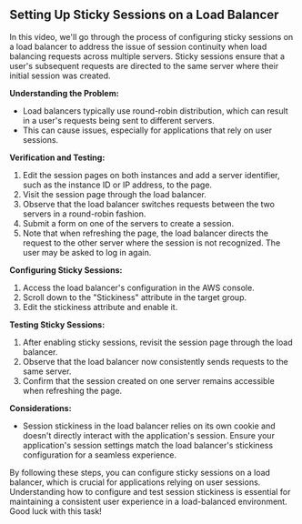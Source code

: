 ## Setting Up Sticky Sessions on a Load Balancer

In this video, we'll go through the process of configuring sticky sessions on a load balancer to address the issue of session continuity when load balancing requests across multiple servers. Sticky sessions ensure that a user's subsequent requests are directed to the same server where their initial session was created.

**Understanding the Problem:**
- Load balancers typically use round-robin distribution, which can result in a user's requests being sent to different servers.
- This can cause issues, especially for applications that rely on user sessions.

**Verification and Testing:**
1. Edit the session pages on both instances and add a server identifier, such as the instance ID or IP address, to the page.
2. Visit the session page through the load balancer.
3. Observe that the load balancer switches requests between the two servers in a round-robin fashion.
4. Submit a form on one of the servers to create a session.
5. Note that when refreshing the page, the load balancer directs the request to the other server where the session is not recognized. The user may be asked to log in again.

**Configuring Sticky Sessions:**
1. Access the load balancer's configuration in the AWS console.
2. Scroll down to the "Stickiness" attribute in the target group.
3. Edit the stickiness attribute and enable it.

**Testing Sticky Sessions:**
1. After enabling sticky sessions, revisit the session page through the load balancer.
2. Observe that the load balancer now consistently sends requests to the same server.
3. Confirm that the session created on one server remains accessible when refreshing the page.

**Considerations:**
- Session stickiness in the load balancer relies on its own cookie and doesn't directly interact with the application's session. Ensure your application's session settings match the load balancer's stickiness configuration for a seamless experience.

By following these steps, you can configure sticky sessions on a load balancer, which is crucial for applications relying on user sessions. Understanding how to configure and test session stickiness is essential for maintaining a consistent user experience in a load-balanced environment. Good luck with this task!
